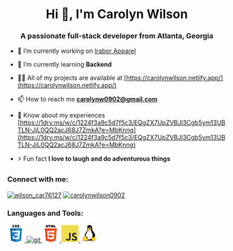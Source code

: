 

<!---
CarolynW0902/CarolynW0902 is a ✨ special ✨ repository because its `README.md` (this file) appears on your GitHub profile.
You can click the Preview link to take a look at your changes.
--->
<h1 align="center">Hi 👋, I'm Carolyn Wilson</h1>
<h3 align="center">A passionate full-stack developer from Atlanta, Georgia</h3>

- 🔭 I’m currently working on [Irabor Apparel](https://iraborapparel.netlify.app/)

- 🌱 I’m currently learning **Backend**

- 👨‍💻 All of my projects are available at [https://carolynwilson.netlify.app/](https://carolynwilson.netlify.app/)

- 📫 How to reach me **carolynw0902@gmail.com**

- 📄 Know about my experiences [https://1drv.ms/w/c/1224f3a9c5d7f5c3/EQgZX7UpZVBJl3Cgb5ym13UBTLN-JjL0QQ2acJ68J7ZmkA?e=MbKnng](https://1drv.ms/w/c/1224f3a9c5d7f5c3/EQgZX7UpZVBJl3Cgb5ym13UBTLN-JjL0QQ2acJ68J7ZmkA?e=MbKnng)

- ⚡ Fun fact **I love to laugh and do adventurous things**

<h3 align="left">Connect with me:</h3>
<p align="left">
<a href="https://twitter.com/wilson_car76127" target="blank"><img align="center" src="https://raw.githubusercontent.com/rahuldkjain/github-profile-readme-generator/master/src/images/icons/Social/twitter.svg" alt="wilson_car76127" height="30" width="40" /></a>
<a href="https://linkedin.com/in/carolynwilson0902" target="blank"><img align="center" src="https://raw.githubusercontent.com/rahuldkjain/github-profile-readme-generator/master/src/images/icons/Social/linked-in-alt.svg" alt="carolynwilson0902" height="30" width="40" /></a>
</p>

<h3 align="left">Languages and Tools:</h3>
<p align="left"> <a href="https://www.w3schools.com/css/" target="_blank" rel="noreferrer"> <img src="https://raw.githubusercontent.com/devicons/devicon/master/icons/css3/css3-original-wordmark.svg" alt="css3" width="40" height="40"/> </a> <a href="https://git-scm.com/" target="_blank" rel="noreferrer"> <img src="https://www.vectorlogo.zone/logos/git-scm/git-scm-icon.svg" alt="git" width="40" height="40"/> </a> <a href="https://www.w3.org/html/" target="_blank" rel="noreferrer"> <img src="https://raw.githubusercontent.com/devicons/devicon/master/icons/html5/html5-original-wordmark.svg" alt="html5" width="40" height="40"/> </a> <a href="https://developer.mozilla.org/en-US/docs/Web/JavaScript" target="_blank" rel="noreferrer"> <img src="https://raw.githubusercontent.com/devicons/devicon/master/icons/javascript/javascript-original.svg" alt="javascript" width="40" height="40"/> </a> <a href="https://www.linux.org/" target="_blank" rel="noreferrer"> <img src="https://raw.githubusercontent.com/devicons/devicon/master/icons/linux/linux-original.svg" alt="linux" width="40" height="40"/> </a> </p>


